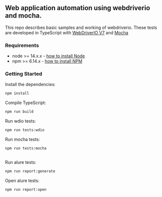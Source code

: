 ## Web application automation using webdriverio and mocha.

This repo describes basic samples and working of webdriverio.
These tests are developed in TypeScript with [WebDriverIO V7](http://webdriver.io/) and [Mocha](https://mochajs.org/)

### Requirements

-   node >= 14.x.x - [how to install Node](https://nodejs.org/en/download/)
-   npm >= 6.14.x - [how to install NPM](https://www.npmjs.com/get-npm)

### Getting Started

Install the dependencies:

```bash
npm install
```
Compile TypeScript:

```bash
npm run build
```
Run wdio tests:

```bash
npm run tests:wdio
```
Run mocha tests:

```bash
npm run tests:mocha
 
```

Run alure tests:

```bash
npm run report:generate
```


Open alure tests:

```bash
npm run report:open
```
